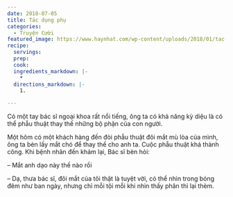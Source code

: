 ```yaml
---
date: 2018-07-05
title: Tác dụng phụ
categories:
  - Truyện Cười
featured_image: https://www.haynhat.com/wp-content/uploads/2018/01/tac-dung-phu-300x160.jpg
recipe:
  servings:  
  prep:  
  cook:  
  ingredients_markdown: |-
    * 
  directions_markdown: |-
    1. 

---
```


Có một tay bác sĩ ngoại khoa rất nổi tiếng, ông ta có khả năng kỳ diệu là có thể phẫu thuật thay thế những bộ phận của con người.

Một hôm có một khách hàng đến đòi phẫu thuật đôi mắt mù lòa của mình, ông ta bèn lấy mắt chó để thay thế cho anh ta. Cuộc phẫu thuật khá thành công. Khi bệnh nhân đến khám lại, Bác sĩ bèn hỏi:

– Mắt anh dạo này thế nào rồi

– Dạ, thưa bác sĩ, đôi mắt của tôi thật là tuyệt vời, có thể nhìn trong bóng đêm như ban ngày, nhưng chỉ mỗi tội mỗi khi nhìn thấy phân thì lại thèm.